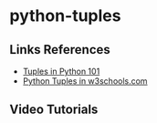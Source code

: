 # python-tuples



## Links References

 - [Tuples in Python 101](https://python101.pythonlibrary.org/chapter3_lists_dicts.html)
 - [Python Tuples in w3schools.com](https://www.w3schools.com/python/python_tuples.asp)

## Video Tutorials





